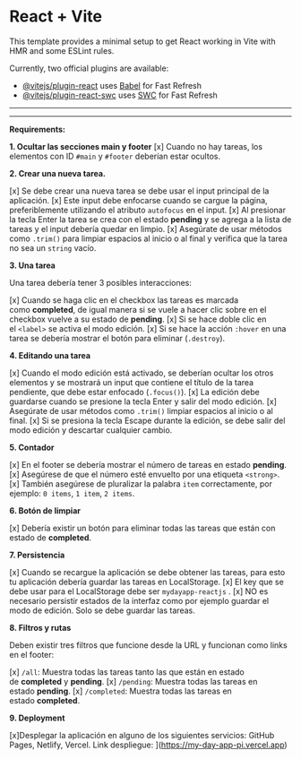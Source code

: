 # React + Vite

This template provides a minimal setup to get React working in Vite with HMR and some ESLint rules.

Currently, two official plugins are available:

- [@vitejs/plugin-react](https://github.com/vitejs/vite-plugin-react/blob/main/packages/plugin-react/README.md) uses [Babel](https://babeljs.io/) for Fast Refresh
- [@vitejs/plugin-react-swc](https://github.com/vitejs/vite-plugin-react-swc) uses [SWC](https://swc.rs/) for Fast Refresh


--------------------------------------------------------------------------------------------------------------------------------------------------
--------------------------------------------------------------------------------------------------------------------------------------------------

**Requirements:**

**1. Ocultar las secciones main y footer**
[x] Cuando no hay tareas, los elementos con ID `#main` y `#footer` deberían estar ocultos.

**2. Crear una nueva tarea.**

[x] Se debe crear una nueva tarea se debe usar el input principal de la aplicación.
[x] Este input debe enfocarse cuando se cargue la página, preferiblemente utilizando el atributo `autofocus` en el input.
[x] Al presionar la tecla Enter la tarea se crea con el estado **pending** y se agrega a la lista de tareas y el input debería quedar en limpio.
[x] Asegúrate de usar métodos como `.trim()` para limpiar espacios al inicio o al final y verifica que la tarea no sea un `string` vacío.

**3. Una tarea**

Una tarea debería tener 3 posibles interacciones:

[x] Cuando se haga clic en el checkbox las tareas es marcada como **completed**, de igual manera si se vuele a hacer clic sobre en el checkbox vuelve a su estado de **pending**.
[x] Si se hace doble clic en el `<label>` se activa el modo edición.
[x] Si se hace la acción `:hover` en una tarea se debería mostrar el botón para eliminar (`.destroy`).

**4. Editando una tarea**

[x] Cuando el modo edición está activado, se deberían ocultar los otros elementos y se mostrará un input que contiene el título de la tarea pendiente, que debe estar enfocado (`.focus()`).
[x] La edición debe guardarse cuando se presione la tecla Enter y salir del modo edición.
[x] Asegúrate de usar métodos como `.trim()` limpiar espacios al inicio o al final.
[x] Si se presiona la tecla Escape durante la edición, se debe salir del modo edición y descartar cualquier cambio.

**5. Contador**

[x] En el footer se debería mostrar el número de tareas en estado **pending**.
[x] Asegúrese de que el número esté envuelto por una etiqueta `<strong>`.
[x] También asegúrese de pluralizar la palabra `item` correctamente, por ejemplo: `0 items`, `1 item`, `2 items`.

**6. Botón de limpiar**

[x] Debería existir un botón para eliminar todas las tareas que están con estado de **completed**.

**7. Persistencia**

[x] Cuando se recargue la aplicación se debe obtener las tareas, para esto tu aplicación debería guardar las tareas en LocalStorage.
[x] El key que se debe usar para el LocalStorage debe ser `mydayapp-reactjs` .
[x] NO es necesario persistir estados de la interfaz como por ejemplo guardar el modo de edición. Solo se debe guardar las tareas.

**8. Filtros y rutas**

Deben existir tres filtros que funcione desde la URL y funcionan como links en el footer:

[x] `/all`: Muestra todas las tareas tanto las que están en estado de **completed** y **pending**.
[x] `/pending`: Muestra todas las tareas en estado **pending**.
[x] `/completed`: Muestra todas las tareas en estado **completed**.

**9. Deployment**

[x]Desplegar la aplicación en alguno de los siguientes servicios: GitHub Pages, Netlify, Vercel.
Link despliegue: ](https://my-day-app-pi.vercel.app) 
